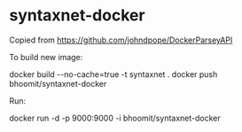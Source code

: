 # syntaxnet-docker

Copied from https://github.com/johndpope/DockerParseyAPI

To build new image:

docker build --no-cache=true -t syntaxnet .
docker push bhoomit/syntaxnet-docker

Run:

docker run -d -p 9000:9000 -i bhoomit/syntaxnet-docker

